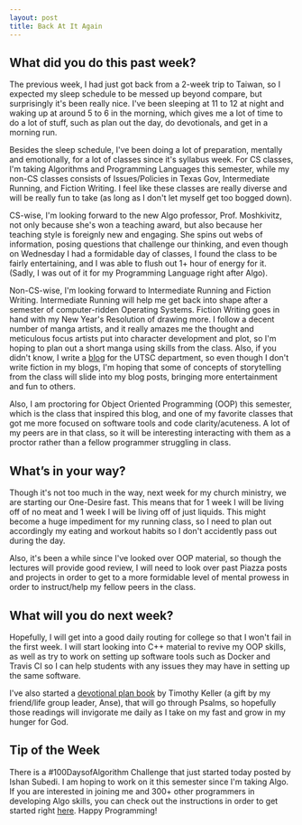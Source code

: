```yaml
---
layout: post
title: Back At It Again
---
```


What did you do this past week?
------
The previous week, I had just got back from a 2-week trip to Taiwan, so I expected my sleep schedule to be messed up beyond compare, but surprisingly it's been really nice. I've been sleeping at 11 to 12 at night and waking up at around 5 to 6 in the morning, which gives me a lot of time to do a lot of stuff, such as plan out the day, do devotionals, and get in a morning run.

Besides the sleep schedule, I've been doing a lot of preparation, mentally and emotionally, for a lot of classes since it's syllabus week. For CS classes, I'm taking Algorithms and Programming Languages this semester, while my non-CS classes consists of Issues/Policies in Texas Gov, Intermediate Running, and Fiction Writing. I feel like these classes are really diverse and will be really fun to take (as long as I don't let myself get too bogged down).

CS-wise, I'm looking forward to the new Algo professor, Prof. Moshkivitz, not only because she's won a teaching award, but also because her teaching style is foreignly new and engaging. She spins out webs of information, posing questions that challenge our thinking, and even though on Wednesday I had a formidable day of classes, I found the class to be fairly entertaining, and I was able to flush out 1+ hour of energy for it. (Sadly, I was out of it for my Programming Language right after Algo).

Non-CS-wise, I'm looking forward to Intermediate Running and Fiction Writing. Intermediate Running will help me get back into shape after a semester of computer-ridden Operating Systems. Fiction Writing goes in hand with my New Year's Resolution of drawing more. I follow a decent number of manga artists, and it really amazes me the thought and meticulous focus artists put into character development and plot, so I'm hoping to plan out a short manga using skills from the class. Also, if you didn't know, I write a [blog](https://login.cs.utexas.edu/blog/eric-lee) for the UTSC department, so even though I don't write fiction in my blogs, I'm hoping that some of concepts of storytelling from the class will slide into my blog posts, bringing more entertainment and fun to others.  

Also, I am proctoring for Object Oriented Programming (OOP) this semester, which is the class that inspired this blog, and one of my favorite classes that got me more focused on software tools and code clarity/acuteness. A lot of my peers are in that class, so it will be interesting interacting with them as a proctor rather than a fellow programmer struggling in class.

What’s in your way?
------
Though it's not too much in the way, next week for my church ministry, we are starting our One-Desire fast. This means that for 1 week I will be living off of no meat and 1 week I will be living off of just liquids. This might become a huge impediment for my running class, so I need to plan out accordingly my eating and workout habits so I don't accidently pass out during the day.

Also, it's been a while since I've looked over OOP material, so though the lectures will provide good review, I will need to look over past Piazza posts and projects in order to get to a more formidable level of mental prowess in order to instruct/help my fellow peers in the class.

What will you do next week?
------
Hopefully, I will get into a good daily routing for college so that I won't fail in the first week. I will start looking into C++ material to revive my OOP skills, as well as try to work on setting up software tools such as Docker and Travis CI so I can help students with any issues they may have in setting up the same software.

I've also started a [devotional plan book](http://www.timothykeller.com/books/the-songs-of-jesus) by Timothy Keller (a gift by my friend/life group leader, Anse), that will go through Psalms, so hopefully those readings will invigorate me daily as I take on my fast and grow in my hunger for God.


Tip of the Week
------
There is a #100DaysofAlgorithm Challenge that just started today posted by Ishan Subedi. I am hoping to work on it this semester since I'm taking Algo. If you are interested in joining me and 300+ other programmers in developing Algo skills, you can check out the instructions in order to get started right [here](https://ishansubedi.herokuapp.com/blog/7). Happy Programming!
